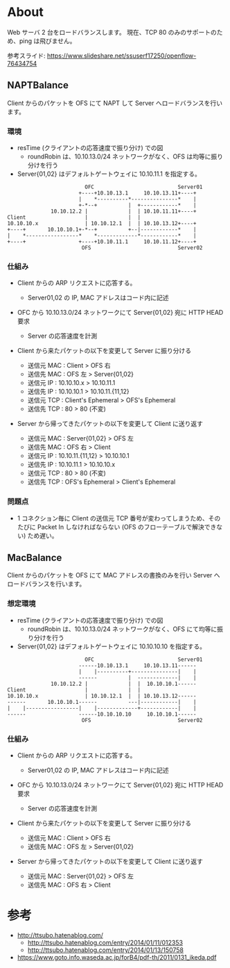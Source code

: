 # About

Web サーバ 2 台をロードバランスします。
現在、TCP 80 のみのサポートのため、ping は飛びません。

参考スライド: https://www.slideshare.net/ssuserf17250/openflow-76434754

## NAPTBalance

Client からのパケットを OFS にて NAPT して Server へロードバランスを行います。

### 環境

- resTime (クライアントの応答速度で振り分け) での図
  - roundRobin は、10.10.13.0/24 ネットワークがなく、OFS は均等に振り分けを行う
- Server{01,02} はデフォルトゲートウェイに 10.10.11.1 を指定する。

```
                         OFC                           Server01        
                       +----+10.10.13.1     10.10.13.11+----+          
                       |    *----------*---------------*    |          
                       +-*--+          |  +------------*    |          
              10.10.12.2 |             |  | 10.10.11.11+----+          
Client                   |             |  |                            
10.10.10.x               | 10.10.12.1  |  | 10.10.13.12+----+          
+----+       10.10.10.1+-*--+          +--|------------*    |          
|    *-----------------*    *-------------*------------*    |          
+----+                 +----+10.10.11.1     10.10.11.12+----+          
                        OFS                            Server02        
```

### 仕組み

- Client からの ARP リクエストに応答する。
  - Server01,02 の IP, MAC アドレスはコード内に記述

- OFC から 10.10.13.0/24 ネットワークにて Server{01,02} 宛に HTTP HEAD 要求
  - Server の応答速度を計測

- Client から来たパケットの以下を変更して Server に振り分ける
  - 送信元 MAC : Client > OFS 右
  - 送信先 MAC : OFS 左 > Server{01,02}
  - 送信元 IP  : 10.10.10.x > 10.10.11.1
  - 送信先 IP  : 10.10.10.1 > 10.10.11.{11,12}
  - 送信元 TCP : Client's Ephemeral > OFS's Ephemeral
  - 送信先 TCP : 80 > 80 (不変)

- Server から帰ってきたパケットの以下を変更して Client に送り返す
  - 送信元 MAC : Server{01,02} > OFS 左
  - 送信先 MAC : OFS 右 > Client
  - 送信元 IP  : 10.10.11.{11,12} > 10.10.10.1
  - 送信先 IP  : 10.10.11.1 > 10.10.10.x
  - 送信元 TCP : 80 > 80 (不変)
  - 送信先 TCP : OFS's Ephemeral > Client's Ephemeral

### 問題点

- 1 コネクション毎に Client の送信元 TCP 番号が変わってしまうため、そのたびに Packet In しなければならない (OFS のフローテーブルで解決できない) ため遅い。

## MacBalance

Client からのパケットを OFS にて MAC アドレスの書換のみを行い Server へロードバランスを行います。

### 想定環境

- resTime (クライアントの応答速度で振り分け) での図
  - roundRobin は、10.10.13.0/24 ネットワークがなく、OFS にて均等に振り分けを行う
- Server{01,02} はデフォルトゲートウェイに 10.10.10.10 を指定する。

```
                         OFC                           Server01        
                       ------10.10.13.1     10.10.13.11------          
                       |    |----------+---------------|    |          
                       ------          |  -------------|    |          
              10.10.12.2 |             |  |  10.10.10.1------          
Client                   |             |  |                            
10.10.10.x               | 10.10.12.1  |  | 10.10.13.12------          
------       10.10.10.1------          ---|------------|    |          
|    |-----------------|    |-------------+------------|    |          
------                 ------10.10.10.10     10.10.10.1------          
                        OFS                            Server02        
```

### 仕組み

- Client からの ARP リクエストに応答する。
  - Server01,02 の IP, MAC アドレスはコード内に記述

- OFC から 10.10.13.0/24 ネットワークにて Server{01,02} 宛に HTTP HEAD 要求
  - Server の応答速度を計測

- Client から来たパケットの以下を変更して Server に振り分ける
  - 送信元 MAC : Client > OFS 右
  - 送信先 MAC : OFS 左 > Server{01,02}

- Server から帰ってきたパケットの以下を変更して Client に送り返す
  - 送信元 MAC : Server{01,02} > OFS 左
  - 送信先 MAC : OFS 右 > Client


# 参考

- http://ttsubo.hatenablog.com/
  - http://ttsubo.hatenablog.com/entry/2014/01/11/012353
  - http://ttsubo.hatenablog.com/entry/2014/01/13/150758
- https://www.goto.info.waseda.ac.jp/forB4/pdf-th/2011/0131_ikeda.pdf
